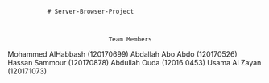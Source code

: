	           # Server-Browser-Project



                                Team Members

Mohammed AlHabbash  		(120170699)
Abdallah Abo Abdo      		(120170526)
Hassan Sammour          		(120170878)
Abdullah Ouda               		(12016 0453)
Usama Al Zayan                       	               (120171073)
